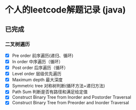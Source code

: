 # 个人的leetcode解题记录 (java)

## 已完成

### 二叉树遍历   

- [x] Pre order   前序遍历(递归、循环)
- [x] In order    中序遍历（循环）
- [x] Post order  后序遍历（循环）
- [x] Level order 层级优先遍历 
- [x] Maximum depth 最大深度
- [x] Symmetric tree 对称树判断(循环方法+递归方法)
- [x] Path Sum 判断是否有路径和满足给定值
- [x] Construct Binary Tree from Inorder and Postorder Traversal
- [x] Construct Binary Tree from Preorder and Inorder Traversal